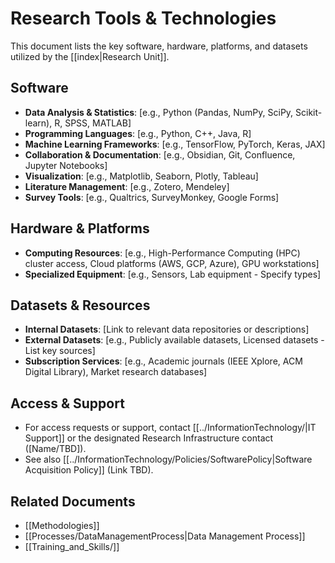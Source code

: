 # Research Tools & Technologies

This document lists the key software, hardware, platforms, and datasets utilized by the [[index|Research Unit]].

## Software

*   **Data Analysis & Statistics**: [e.g., Python (Pandas, NumPy, SciPy, Scikit-learn), R, SPSS, MATLAB]
*   **Programming Languages**: [e.g., Python, C++, Java, R]
*   **Machine Learning Frameworks**: [e.g., TensorFlow, PyTorch, Keras, JAX]
*   **Collaboration & Documentation**: [e.g., Obsidian, Git, Confluence, Jupyter Notebooks]
*   **Visualization**: [e.g., Matplotlib, Seaborn, Plotly, Tableau]
*   **Literature Management**: [e.g., Zotero, Mendeley]
*   **Survey Tools**: [e.g., Qualtrics, SurveyMonkey, Google Forms]

## Hardware & Platforms

*   **Computing Resources**: [e.g., High-Performance Computing (HPC) cluster access, Cloud platforms (AWS, GCP, Azure), GPU workstations]
*   **Specialized Equipment**: [e.g., Sensors, Lab equipment - Specify types]

## Datasets & Resources

*   **Internal Datasets**: [Link to relevant data repositories or descriptions]
*   **External Datasets**: [e.g., Publicly available datasets, Licensed datasets - List key sources]
*   **Subscription Services**: [e.g., Academic journals (IEEE Xplore, ACM Digital Library), Market research databases]

## Access & Support

*   For access requests or support, contact [[../InformationTechnology/|IT Support]] or the designated Research Infrastructure contact ([Name/TBD]).
*   See also [[../InformationTechnology/Policies/SoftwarePolicy|Software Acquisition Policy]] (Link TBD).

## Related Documents

*   [[Methodologies]]
*   [[Processes/DataManagementProcess|Data Management Process]]
*   [[Training_and_Skills/]] 